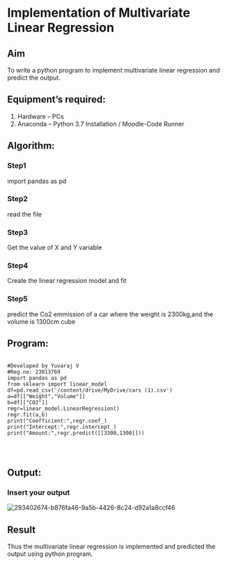 # Implementation of Multivariate Linear Regression
## Aim
To write a python program to implement multivariate linear regression and predict the output.
## Equipment’s required:
1.	Hardware – PCs
2.	Anaconda – Python 3.7 Installation / Moodle-Code Runner
## Algorithm:
### Step1

import pandas as pd
### Step2
read the file

### Step3
Get the value of X and Y variable

### Step4
Create the linear regression model and fit

### Step5
predict the Co2 emmission of a car where the weight is 2300kg,and the volume is 1300cm cube
## Program:
```

#Developed by Yuvaraj V
#Reg.no: 23013769
import pandas as pd
from sklearn import linear_model
df=pd.read_csv('/content/drive/MyDrive/cars (1).csv')
a=df[["Weight","Volume"]]
b=df[["CO2"]]
regr=linear_model.LinearRegression()
regr.fit(a,b)
print("Coefficient:",regr.coef_)
print("Intercept:",regr.intercept_)
print("Amount:",regr.predict([[3300,1300]]))




```
## Output:

### Insert your output


![293402674-b876fa46-9a5b-4426-8c24-d92a1a8ccf46](https://github.com/nainamohamed09642/Multivariate-Linear-Regression/assets/151916360/6707ee2a-7e18-4e9f-adad-a34f0da56bf1)

## Result
Thus the multivariate linear regression is implemented and predicted the output using python program.
